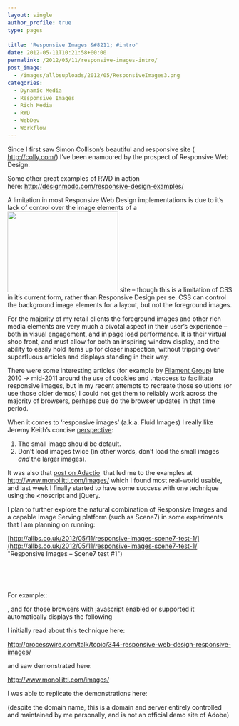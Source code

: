 ```yaml
---
layout: single
author_profile: true
type: pages

title: 'Responsive Images &#8211; #intro'
date: 2012-05-11T10:21:58+00:00
permalink: /2012/05/11/responsive-images-intro/
post_image:
  - /images/allbsuploads/2012/05/ResponsiveImages3.png
categories:
  - Dynamic Media
  - Responsive Images
  - Rich Media
  - RWD
  - WebDev
  - Workflow
---
```

Since I first saw Simon Collison&#8217;s beautiful and responsive site ( <a title="http://colly.com/" href="http://colly.com/" target="_blank">http://colly.com/</a>) I&#8217;ve been enamoured by the prospect of Responsive Web Design.

Some other great examples of RWD in action here: <a title="http://designmodo.com/responsive-design-examples/" href="http://designmodo.com/responsive-design-examples/" target="_blank">http://designmodo.com/responsive-design-examples/</a>

A limitation in most Responsive Web Design implementations is due to it&#8217;s lack of control over the image elements of a[<img class="alignright  wp-image-584" title="ResponsiveImagesA" src="/images/allbsuploads/2012/05/ResponsiveImagesA-300x219.png" alt="" width="248" height="181" srcset="/images/allbsuploads/2012/05/ResponsiveImagesA-300x219.png 300w, /images/allbsuploads/2012/05/ResponsiveImagesA.png 972w" sizes="(max-width: 248px) 100vw, 248px" />](http://colly.com) site &#8211; though this is a limitation of CSS in it&#8217;s current form, rather than Responsive Design per se. CSS can control the background image elements for a layout, but not the foreground images.

For the majority of my retail clients the foreground images and other rich media elements are very much a pivotal aspect in their user&#8217;s experience &#8211; both in visual engagement, and in page load performance. It is their virtual shop front, and must allow for both an inspiring window display, and the ability to easily hold items up for closer inspection, without tripping over superfluous articles and displays standing in their way.

There were some interesting articles (for example by <a title="http://filamentgroup.com/lab/responsive_images_experimenting_with_context_aware_image_sizing/" href="http://filamentgroup.com/lab/responsive_images_experimenting_with_context_aware_image_sizing/" target="_blank">Filament Group</a>) late 2010 -> mid-2011 around the use of cookies and .htaccess to facilitate responsive images, but in my recent attempts to recreate those solutions (or use those older demos) I could not get them to reliably work across the majority of browsers, perhaps due do the browser updates in that time period.

When it comes to &#8216;responsive images&#8217; (a.k.a. Fluid Images) I really like Jeremy Keith&#8217;s concise <a title="http://adactio.com/journal/4997/" href="http://adactio.com/journal/4997/" target="_blank">perspective</a>:

  1. The small image should be default.
  2. Don’t load images twice (in other words, don’t load the small images _and_ the larger images).

It was also that <a title="http://adactio.com/journal/4997/" href="http://adactio.com/journal/4997/" target="_blank">post on Adactio</a>  that led me to the examples at <a title="http://www.monoliitti.com/images/" href="http://www.monoliitti.com/images/" target="_blank">http://www.monoliitti.com/images/</a> which I found most real-world usable, and last week I finally started to have some success with one technique using the <noscript and jQuery.

I plan to further explore the natural combination of Responsive Images and a capable Image Serving platform (such as Scene7) in some experiments that I am planning on running:

[http://allbs.co.uk/2012/05/11/responsive-images-scene7-test-1/](http://allbs.co.uk/2012/05/11/responsive-images-scene7-test-1/ "Responsive Images – Scene7 test #1")

&nbsp;

&nbsp;

<noscript>
  For example::</p>

  <p>
    , and for those browsers with javascript enabled or supported it automatically displays the following  <img src &#8211; so it makes sense
  </p>

  <p>
    I initially read about this technique here:
  </p>

  <p>
    <a title="http://processwire.com/talk/topic/344-responsive-web-design-responsive-images/" href="http://processwire.com/talk/topic/344-responsive-web-design-responsive-images/" target="_blank">http://processwire.com/talk/topic/344-responsive-web-design-responsive-images/</a>
  </p>

  <p>
    and saw demonstrated here:
  </p>

  <p>
    <a title="http://www.monoliitti.com/images/" href="http://www.monoliitti.com/images/" target="_blank">http://www.monoliitti.com/images/</a>
  </p>

  <p>
    I was able to replicate the demonstrations here:
  </p>

  <p>
    (despite the domain name, this is a domain and server entirely controlled and maintained by me personally, and is not an official demo site of Adobe)
  </p>

  <p>
    &nbsp;
  </p>

  <p>
    &nbsp;
  </p>

  <p>
    </noscript>
  </p>
